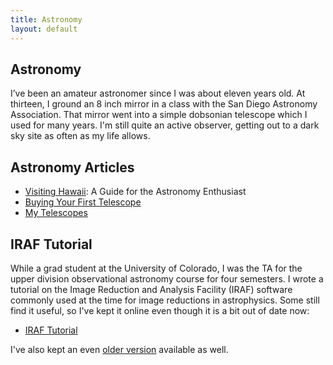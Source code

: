 ```yaml
---
title: Astronomy
layout: default
---
```


## Astronomy

I’ve been an amateur astronomer since I was about eleven years old. At thirteen, I ground an 8 inch mirror in a class with the San Diego Astronomy Association. That mirror went into a simple dobsonian telescope which I used for many years. I'm still quite an active observer, getting out to a dark sky site as often as my life allows.

## Astronomy Articles

* [Visiting Hawaii](visiting_hawaii.html):  A Guide for the Astronomy Enthusiast
* [Buying Your First Telescope](first_telescope.html)
* [My Telescopes](my_telescopes.html)

## IRAF Tutorial

While a grad student at the University of Colorado, I was the TA for the upper division observational astronomy course for four semesters.  I wrote a tutorial on the Image Reduction and Analysis Facility (IRAF) software commonly used at the time for image reductions in astrophysics.  Some still find it useful, so I've kept it online even though it is a bit out of date now:

* [IRAF Tutorial](IRAF_tutorial/Contents.html)

I've also kept an even [older version](IRAFtutorial/index.html) available as well.
